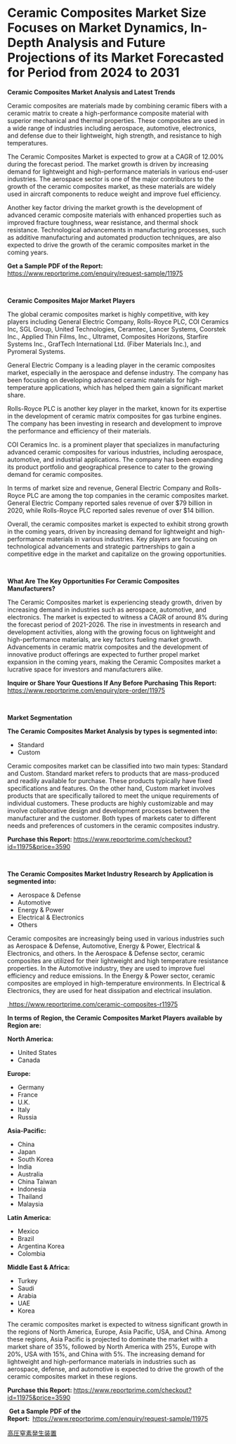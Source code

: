 <p><h1>Ceramic Composites Market Size Focuses on Market Dynamics, In-Depth Analysis and Future Projections of its Market Forecasted for Period from 2024 to 2031</h1></p><p><strong>Ceramic Composites Market Analysis and Latest Trends</strong></p>
<p><p>Ceramic composites are materials made by combining ceramic fibers with a ceramic matrix to create a high-performance composite material with superior mechanical and thermal properties. These composites are used in a wide range of industries including aerospace, automotive, electronics, and defense due to their lightweight, high strength, and resistance to high temperatures.</p><p>The Ceramic Composites Market is expected to grow at a CAGR of 12.00% during the forecast period. The market growth is driven by increasing demand for lightweight and high-performance materials in various end-user industries. The aerospace sector is one of the major contributors to the growth of the ceramic composites market, as these materials are widely used in aircraft components to reduce weight and improve fuel efficiency.</p><p>Another key factor driving the market growth is the development of advanced ceramic composite materials with enhanced properties such as improved fracture toughness, wear resistance, and thermal shock resistance. Technological advancements in manufacturing processes, such as additive manufacturing and automated production techniques, are also expected to drive the growth of the ceramic composites market in the coming years.</p></p>
<p><strong>Get a Sample PDF of the Report:&nbsp;</strong> <a href="https://www.reportprime.com/enquiry/request-sample/11975">https://www.reportprime.com/enquiry/request-sample/11975</a></p>
<p>&nbsp;</p>
<p><strong>Ceramic Composites Major Market Players</strong></p>
<p><p>The global ceramic composites market is highly competitive, with key players including General Electric Company, Rolls-Royce PLC, COI Ceramics Inc, SGL Group, United Technologies, Ceramtec, Lancer Systems, Coorstek Inc., Applied Thin Films, Inc., Ultramet, Composites Horizons, Starfire Systems Inc., GrafTech International Ltd. (Fiber Materials Inc.), and Pyromeral Systems.</p><p>General Electric Company is a leading player in the ceramic composites market, especially in the aerospace and defense industry. The company has been focusing on developing advanced ceramic materials for high-temperature applications, which has helped them gain a significant market share. </p><p>Rolls-Royce PLC is another key player in the market, known for its expertise in the development of ceramic matrix composites for gas turbine engines. The company has been investing in research and development to improve the performance and efficiency of their materials.</p><p>COI Ceramics Inc. is a prominent player that specializes in manufacturing advanced ceramic composites for various industries, including aerospace, automotive, and industrial applications. The company has been expanding its product portfolio and geographical presence to cater to the growing demand for ceramic composites.</p><p>In terms of market size and revenue, General Electric Company and Rolls-Royce PLC are among the top companies in the ceramic composites market. General Electric Company reported sales revenue of over $79 billion in 2020, while Rolls-Royce PLC reported sales revenue of over $14 billion.</p><p>Overall, the ceramic composites market is expected to exhibit strong growth in the coming years, driven by increasing demand for lightweight and high-performance materials in various industries. Key players are focusing on technological advancements and strategic partnerships to gain a competitive edge in the market and capitalize on the growing opportunities.</p></p>
<p>&nbsp;</p>
<p><strong>What Are The Key Opportunities For Ceramic Composites Manufacturers?</strong></p>
<p><p>The Ceramic Composites market is experiencing steady growth, driven by increasing demand in industries such as aerospace, automotive, and electronics. The market is expected to witness a CAGR of around 8% during the forecast period of 2021-2026. The rise in investments in research and development activities, along with the growing focus on lightweight and high-performance materials, are key factors fueling market growth. Advancements in ceramic matrix composites and the development of innovative product offerings are expected to further propel market expansion in the coming years, making the Ceramic Composites market a lucrative space for investors and manufacturers alike.</p></p>
<p><strong>Inquire or Share Your Questions If Any Before Purchasing This Report:</strong> <a href="https://www.reportprime.com/enquiry/pre-order/11975">https://www.reportprime.com/enquiry/pre-order/11975</a></p>
<p>&nbsp;</p>
<p><strong>Market Segmentation</strong></p>
<p><strong>The Ceramic Composites Market Analysis by types is segmented into:</strong></p>
<p><ul><li>Standard</li><li>Custom</li></ul></p>
<p><p>Ceramic composites market can be classified into two main types: Standard and Custom. Standard market refers to products that are mass-produced and readily available for purchase. These products typically have fixed specifications and features. On the other hand, Custom market involves products that are specifically tailored to meet the unique requirements of individual customers. These products are highly customizable and may involve collaborative design and development processes between the manufacturer and the customer. Both types of markets cater to different needs and preferences of customers in the ceramic composites industry.</p></p>
<p><strong>Purchase this Report:&nbsp;</strong><a href="https://www.reportprime.com/checkout?id=11975&price=3590">https://www.reportprime.com/checkout?id=11975&price=3590</a></p>
<p>&nbsp;</p>
<p><strong>The Ceramic Composites Market Industry Research by Application is segmented into:</strong></p>
<p><ul><li>Aerospace & Defense</li><li>Automotive</li><li>Energy & Power</li><li>Electrical & Electronics</li><li>Others</li></ul></p>
<p><p>Ceramic composites are increasingly being used in various industries such as Aerospace & Defense, Automotive, Energy & Power, Electrical & Electronics, and others. In the Aerospace & Defense sector, ceramic composites are utilized for their lightweight and high temperature resistance properties. In the Automotive industry, they are used to improve fuel efficiency and reduce emissions. In the Energy & Power sector, ceramic composites are employed in high-temperature environments. In Electrical & Electronics, they are used for heat dissipation and electrical insulation.</p></p>
<p><a href="https://www.reportprime.com/ceramic-composites-r11975">&nbsp;https://www.reportprime.com/ceramic-composites-r11975</a></p>
<p><strong>In terms of Region, the Ceramic Composites Market Players available by Region are:</strong></p>
<p>
    <p> <strong> North America: </strong>
        <ul>
            <li>United States</li>
            <li>Canada</li>
        </ul>
        </p> 
    <p> <strong> Europe: </strong>
        <ul>
            <li>Germany</li>
            <li>France</li>
            <li>U.K.</li>
            <li>Italy</li>
            <li>Russia</li>
        </ul>
        </p> 
    <p> <strong> Asia-Pacific: </strong>
        <ul>
            <li>China</li>
            <li>Japan</li>
            <li>South Korea</li>
            <li>India</li>
            <li>Australia</li>
            <li>China Taiwan</li>
            <li>Indonesia</li>
            <li>Thailand</li>
            <li>Malaysia</li>
        </ul>
        </p> 
    <p> <strong> Latin America: </strong>
        <ul>
            <li>Mexico</li>
            <li>Brazil</li>
            <li>Argentina Korea</li>
            <li>Colombia</li>
        </ul>
        </p> 
    <p> <strong> Middle East & Africa: </strong>
        <ul>
            <li>Turkey</li>
            <li>Saudi</li>
            <li>Arabia</li>
            <li>UAE</li>
            <li>Korea</li>
        </ul>
    </p>
    </p>
<p><p>The ceramic composites market is expected to witness significant growth in the regions of North America, Europe, Asia Pacific, USA, and China. Among these regions, Asia Pacific is projected to dominate the market with a market share of 35%, followed by North America with 25%, Europe with 20%, USA with 15%, and China with 5%. The increasing demand for lightweight and high-performance materials in industries such as aerospace, defense, and automotive is expected to drive the growth of the ceramic composites market in these regions.</p></p>
<p><strong>Purchase this Report: </strong><a href="https://www.reportprime.com/checkout?id=11975&price=3590">https://www.reportprime.com/checkout?id=11975&price=3590</a></p>
<p>&nbsp;<strong>Get a Sample PDF of the Report:&nbsp;&nbsp;</strong><a href="https://www.reportprime.com/enquiry/request-sample/11975">https://www.reportprime.com/enquiry/request-sample/11975</a></p>
<p><strong></strong></p>
<p><p><a href="https://github.com/oqxogxyvqe90775/Market-Research-Report-List-2/blob/main/951623869698.md">高圧窒素発生装置</a></p></p>